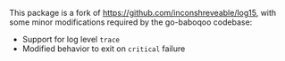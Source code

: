 This package is a fork of https://github.com/inconshreveable/log15, with some
minor modifications required by the go-baboqoo codebase:

 * Support for log level `trace`
 * Modified behavior to exit on `critical` failure

